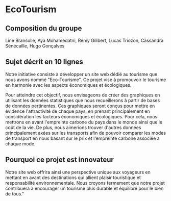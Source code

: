 # EcoTourism

## Composition du groupe
Line Bransolle, Aya Mohamedatni, Rémy Gilibert, Lucas Triozon, Cassandra Sénécaille, Hugo Gonçalves


## Sujet décrit en 10 lignes
 Notre initiative consiste à développer un site web dédié au tourisme que nous avons nommé "Eco-Tourisme". Ce projet vise à promouvoir le tourisme en harmonie avec les aspects économiques et écologiques. 

Pour atteindre cet objectif, nous envisageons de créer des graphiques en utilisant les données statistiques que nous recueillerons à partir de bases de données pertinentes. Ces graphiques seront conçus pour mettre en évidence l'attractivité de chaque pays, en prenant principalement en considération les facteurs économiques et écologiques. Pour cela, nous mettrons en avant l'empreinte carbone du pays dans le monde ainsi que le coût de la vie. De plus, nous aimerions trouver d'autres données principalement axées sur les transports afin de pouvoir comparer les modes de transport en nous basant sur le prix et l'empreinte carbone associée à chaque mode.

## Pourquoi ce projet est innovateur
Notre site web offrira ainsi une perspective unique aux voyageurs en mettant en avant des destinations qui allient plaisir touristique et responsabilité environnementale. Nous croyons fermement que notre projet contribuera à encourager un tourisme plus durable et équilibré pour le bien de tous."
